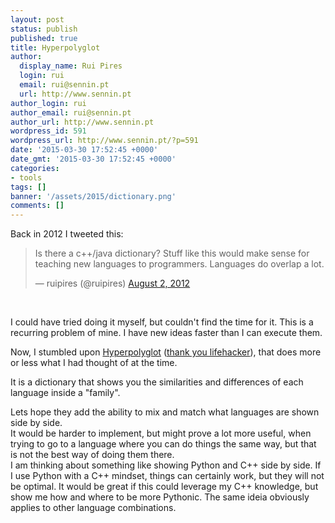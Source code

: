 ```yaml
---
layout: post
status: publish
published: true
title: Hyperpolyglot
author:
  display_name: Rui Pires
  login: rui
  email: rui@sennin.pt
  url: http://www.sennin.pt
author_login: rui
author_email: rui@sennin.pt
author_url: http://www.sennin.pt
wordpress_id: 591
wordpress_url: http://www.sennin.pt/?p=591
date: '2015-03-30 17:52:45 +0000'
date_gmt: '2015-03-30 17:52:45 +0000'
categories:
- tools
tags: []
banner: '/assets/2015/dictionary.png'
comments: []
---
```

<p>Back in 2012 I tweeted this:</p>
<blockquote class="twitter-tweet" lang="en"><p>Is there a c++/java dictionary? Stuff like this would make sense for teaching new languages to programmers. Languages do overlap a lot.</p>&mdash; ruipires (@ruipires) <a href="https://twitter.com/ruipires/status/231035031148187649">August 2, 2012</a></blockquote><br />
<script async src="//platform.twitter.com/widgets.js" charset="utf-8"></script>
<p>I could have tried doing it myself, but couldn't find the time for it. This is a recurring problem of mine. I have new ideas faster than I can execute them.</p>
<p>Now, I stumbled upon <a href="http://hyperpolyglot.org/">Hyperpolyglot</a> (<a href="http://lifehacker.com/hyperpolyglot-is-a-side-by-side-reference-sheet-for-pro-1693865053">thank you lifehacker</a>), that does more or less what I had thought of at the time.</p>
<p>It is a dictionary that shows you the similarities and differences of each language inside a "family".</p>
<p>Lets hope they add the ability to mix and match what languages are shown side by side.<br />
It would be harder to implement, but might prove a lot more useful, when trying to go to a language where you can do things the same way, but that is not the best way of doing them there.<br />
I am thinking about something like showing Python and C++ side by side. If I use Python with a C++ mindset, things can certainly work, but they will not be optimal. It would be great if this could leverage my C++ knowledge, but show me how and where to be more Pythonic. The same ideia obviously applies to other language combinations.</p>
